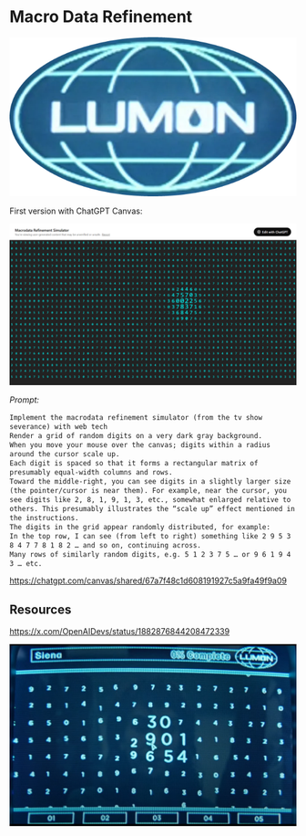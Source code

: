 # Macro Data Refinement

![lumon](img/lumon-logo.png)

First version with ChatGPT Canvas:

![MDR v1](img/mdr-v1.png)

*Prompt:*

    Implement the macrodata refinement simulator (from the tv show severance) with web tech
    Render a grid of random digits on a very dark gray background.
    When you move your mouse over the canvas; digits within a radius around the cursor scale up.
    Each digit is spaced so that it forms a rectangular matrix of presumably equal-width columns and rows.
    Toward the middle-right, you can see digits in a slightly larger size (the pointer/cursor is near them). For example, near the cursor, you see digits like 2, 8, 1, 9, 1, 3, etc., somewhat enlarged relative to others. This presumably illustrates the “scale up” effect mentioned in the instructions.
    The digits in the grid appear randomly distributed, for example:
    In the top row, I can see (from left to right) something like 2 9 5 3 8 4 7 7 8 1 8 2 … and so on, continuing across.
    Many rows of similarly random digits, e.g. 5 1 2 3 7 5 … or 9 6 1 9 4 3 … etc.

https://chatgpt.com/canvas/shared/67a7f48c1d608191927c5a9fa49f9a09


## Resources

https://x.com/OpenAIDevs/status/1882876844208472339

![scary](img/scary.png)